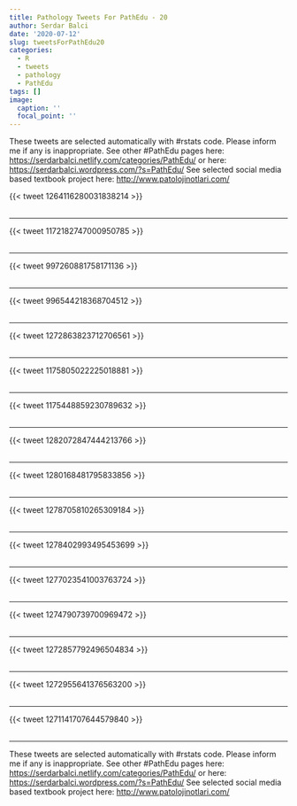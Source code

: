 ```yaml
---
title: Pathology Tweets For PathEdu - 20
author: Serdar Balci
date: '2020-07-12'
slug: tweetsForPathEdu20
categories:
  - R
  - tweets
  - pathology
  - PathEdu
tags: []
image:
  caption: ''
  focal_point: ''
---
```



These tweets are selected automatically with #rstats code. Please inform me if any is inappropriate.
See other #PathEdu pages here: https://serdarbalci.netlify.com/categories/PathEdu/  or here: https://serdarbalci.wordpress.com/?s=PathEdu/ 
See selected social media based textbook project here: http://www.patolojinotlari.com/

{{< tweet 1264116280031838214 >}}
<br>
<br>
<hr>
{{< tweet 1172182747000950785 >}}
<br>
<br>
<hr>
{{< tweet 997260881758171136 >}}
<br>
<br>
<hr>
{{< tweet 996544218368704512 >}}
<br>
<br>
<hr>
{{< tweet 1272863823712706561 >}}
<br>
<br>
<hr>
{{< tweet 1175805022225018881 >}}
<br>
<br>
<hr>
{{< tweet 1175448859230789632 >}}
<br>
<br>
<hr>
{{< tweet 1282072847444213766 >}}
<br>
<br>
<hr>
{{< tweet 1280168481795833856 >}}
<br>
<br>
<hr>
{{< tweet 1278705810265309184 >}}
<br>
<br>
<hr>
{{< tweet 1278402993495453699 >}}
<br>
<br>
<hr>
{{< tweet 1277023541003763724 >}}
<br>
<br>
<hr>
{{< tweet 1274790739700969472 >}}
<br>
<br>
<hr>
{{< tweet 1272857792496504834 >}}
<br>
<br>
<hr>
{{< tweet 1272955641376563200 >}}
<br>
<br>
<hr>
{{< tweet 1271141707644579840 >}}
<br>
<br>
<hr>


These tweets are selected automatically with #rstats code. Please inform me if any is inappropriate.
See other #PathEdu pages here: https://serdarbalci.netlify.com/categories/PathEdu/  or here: https://serdarbalci.wordpress.com/?s=PathEdu/ 
See selected social media based textbook project here: http://www.patolojinotlari.com/
